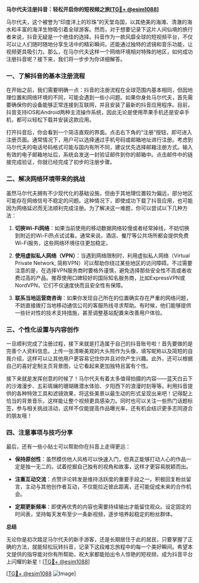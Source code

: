 **马尔代夫注册抖音：轻松开启你的短视频之旅[[TG💪+ @esim1088](https://t.me/s/esim1088)]**

马尔代夫，这个被誉为“印度洋上的珍珠”的天堂岛国，以其绝美的海滩、清澈的海水和丰富的海洋生物吸引着全球游客。然而，对于想要记录下这片人间仙境的旅行者来说，抖音无疑是一个绝佳的选择。抖音作为一款风靡全球的短视频平台，不仅可以让人们随时随地分享生活中的精彩瞬间，还能通过独特的滤镜和音乐功能，让视频更具吸引力。那么，在马尔代夫这样一个网络环境相对特殊的地区，如何成功注册抖音呢？接下来，我们将一步步为你详细解答。

### **一、了解抖音的基本注册流程**

在开始之前，我们需要明确一点：抖音的注册流程在全球范围内基本相同，但因地理位置和网络环境的不同，可能会遇到一些小问题。如果你身处马尔代夫，首先需要确保你的设备能够正常连接到互联网，并且安装了最新的抖音应用程序。目前，抖音支持iOS和Android两种主流操作系统，因此无论是使用苹果手机还是安卓手机，都可以轻松下载并安装这款应用。

打开抖音后，你会看到一个简洁直观的界面。点击右下角的“注册”按钮，即可进入注册页面。通常情况下，用户可以选择通过手机号码或邮箱地址进行注册。考虑到马尔代夫的电话号码格式可能与国内有所不同，建议优先选择邮箱注册方式。输入有效的电子邮箱地址后，系统会发送一封验证邮件到你的邮箱中。点击邮件中的链接完成验证，你就已经完成了初步的注册步骤。

### **二、解决网络环境带来的挑战**

虽然马尔代夫拥有不少现代化的基础设施，但由于其地理位置较为偏远，部分地区可能存在网络信号不稳定的问题。这种情况下，即使成功下载了抖音应用，也可能因为网络延迟而无法顺利完成注册。为了解决这一难题，你可以尝试以下几种方法：

1. **切换Wi-Fi网络**：如果当前使用的移动数据网络较慢或者经常掉线，不妨切换到附近的Wi-Fi热点试试看。通常来说，酒店、餐厅等公共场所都会提供免费Wi-Fi服务，这些网络环境往往更加稳定。
   
2. **使用虚拟私人网络（VPN）**：当遇到网络限制时，利用虚拟私人网络（Virtual Private Network, 简称VPN）可以帮助你绕过某些地区的访问障碍。不过需要注意的是，在选择VPN服务商时要格外谨慎，避免选择那些安全性不高或者收费过高的产品。推荐使用口碑较好的国际知名服务商，比如ExpressVPN或NordVPN，它们不仅速度快而且安全性有保障。

3. **联系当地运营商咨询**：如果你发现自己所在的位置确实存在严重的网络问题，不妨直接拨打当地移动通信公司的客服热线寻求帮助。有时候，他们能够提供一些针对性的技术支持措施，甚至调整基站配置来改善用户体验。

### **三、个性化设置与内容创作**

一旦顺利完成了注册过程，接下来就是打造属于自己的抖音账号啦！首先要做的是完善个人资料信息。上传一张清晰美观的大头照作为头像，填写昵称以及简短的自我介绍，这样可以让其他用户更容易记住你并且对你产生兴趣。此外，还可以根据自己的喜好定制主页背景图，让它看起来更加独特且富有个性。

接下来就是发挥创意的时候了！马尔代夫有着太多值得拍摄的内容——蓝天白云下的沙滩漫步、五彩斑斓的珊瑚礁潜水体验、夕阳西下的浪漫时刻等等。利用抖音提供的各种特效工具和滤镜效果，将这些美景以最生动的形式呈现出来吧！记得配上恰当的背景音乐，这样能让整个视频更具感染力。同时也可以关注一些热门话题标签，参与相关挑战活动，这样不仅能提高作品曝光率，还有机会结识更多志同道合的朋友哦！

### **四、注意事项与技巧分享**

最后，还有一些小贴士可以帮助你在抖音上走得更远：

- **保持原创性**：虽然模仿他人风格可以快速入门，但真正能够打动人心的作品一定是独一无二的。试着挖掘自己独有的视角和故事，这样才更容易脱颖而出。
  
- **注重互动交流**：点赞评论转发是维持活跃度的重要手段之一。积极回复粉丝留言，主动与其他创作者互动，不仅能拉近彼此距离，还可能促成未来的合作机会。
  
- **定期更新频率**：即使再优秀的内容也需要持续输出才能留住观众。设定固定的时间表，坚持每天发布至少一条新视频，逐步培养起稳定的粉丝群体。

**总结**

无论你是初次踏足马尔代夫的新手游客，还是长期居住于此的居民，只要掌握了正确的方法，就能轻松玩转抖音，记录下这段难忘旅程中的每一个美好瞬间。希望本文提供的指导能对你有所帮助，祝大家都能拍出令人惊艳的短视频，成为抖音平台上闪耀的新星！[[TG💪+ @esim1088](https://t.me/s/esim1088)]

[[TG💪+ @esim1088](https://t.me/s/esim1088) ![Image](https://i.postimg.cc/4NQfJmqS/Snipaste-2025-05-13-00-14-12.png)]